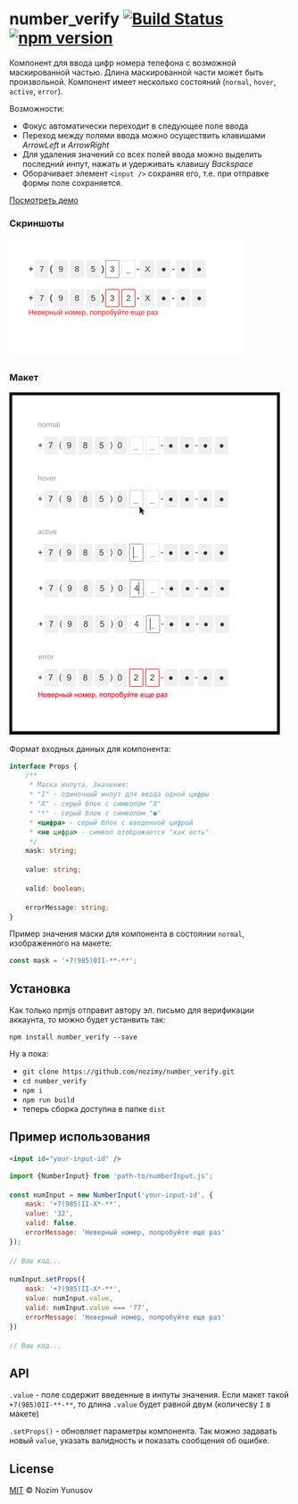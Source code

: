 # number_verify [![Build Status](https://travis-ci.org/nozimy/number_verify.svg?branch=master)](https://travis-ci.org/nozimy/number_verify)  [![npm version](https://badge.fury.io/js/number_verify.svg)](https://badge.fury.io/js/number_verify)

Компонент для ввода цифр номера телефона с возможной маскированной частью. 
Длина маскированной части может быть произвольной. 
Компонент имеет несколько состояний (`normal`, `hover`, `active`, `error`).

Возможности: 

- Фокус автоматически переходит в следующее поле ввода
- Переход между полями ввода можно осуществить клавишами _ArrowLeft_ и _ArrowRight_
- Для удаления значений со всех полей ввода можно выделить последний инпут, нажать и удерживать клавишу _Backspace_ 
- Оборачивает элемент `<input />` сохраняя его, т.е. при отправке формы поле сохраняется.

[Посмотреть демо](https://number-verify.now.sh)


### Скриншоты

![alt text](images/Screenshot1.png "скриншот")
 
### Макет

![alt text](images/макет.png "макет")


Формат входных данных для компонента:

```typescript
interface Props {
    /**
     * Маска инпута. Значения:
     * "I" - одиночный инпут для ввода одной цифры
     * "X" - серый блок с символом "X"
     * "*" - серый блок с символом "●"
     * <цифра> - серый блок с введенной цифрой
     * <не цифра> - символ отображается "как есть"
     */
    mask: string;
    
    value: string;

    valid: boolean;

    errorMessage: string;
}
```

Пример значения маски для компонента в состоянии `normal`, изображенного на макете:

```typescript
const mask = '+7(985)0II-**-**';
```


## Установка

Как только npmjs отправит автору эл. письмо для верификации аккаунта, то можно будет устанвить так:

```
npm install number_verify --save
```

Ну а пока: 

- `git clone https://github.com/nozimy/number_verify.git`
- `cd number_verify`
- `npm i`
- `npm run build`
- теперь сборка доступна в папке `dist`

## Пример использования

```html
<input id="your-input-id" />
```

```javascript
import {NumberInput} from 'path-to/numberInput.js';

const numInput = new NumberInput('your-input-id', {
	mask: '+7(985)II-X*-**',
	value: '32',
	valid: false,
	errorMessage: 'Неверный номер, попробуйте еще раз'
});

// Ваш код...

numInput.setProps({
    mask: '+7(985)II-X*-**',
    value: numInput.value,
    valid: numInput.value === '77',
    errorMessage: 'Неверный номер, попробуйте еще раз'
})

// Ваш код...

```

## API

`.value` - поле содержит введенные в инпуты значения. Если макет такой `+7(985)0II-**-**`, то длина `.value` будет равной двум (количесву `I` в макете)

`.setProps()` - обновляет параметры компонента. Так можно задавать новый `value`, указать валидность и показать сообщения об ошибке.

## License

[MIT](LICENSE) © Nozim Yunusov



